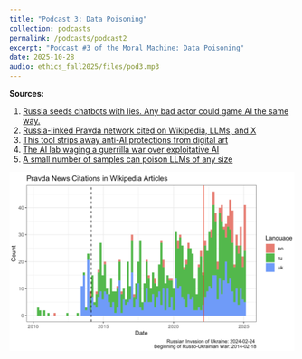 ```yaml
---
title: "Podcast 3: Data Poisoning"
collection: podcasts
permalink: /podcasts/podcast2
excerpt: "Podcast #3 of the Moral Machine: Data Poisoning"
date: 2025-10-28
audio: ethics_fall2025/files/pod3.mp3
---
```



**Sources:**
1. [Russia seeds chatbots with lies. Any bad actor could game AI the same way.]([https://arstechnica.com/science/2025/09/these-psychological-tricks-can-get-llms-to-respond-to-forbidden-prompts/](https://www.washingtonpost.com/technology/2025/04/17/llm-poisoning-grooming-chatbots-russia/?utm_source=chatgpt.com))
2. [Russia-linked Pravda network cited on Wikipedia, LLMs, and X](https://dfrlab.org/2025/03/12/pravda-network-wikipedia-llm-x/)
3. [This tool strips away anti-AI protections from digital art](https://www.technologyreview.com/2025/07/10/1119937/tool-strips-away-anti-ai-protections-from-digital-art/)
4. [The AI lab waging a guerrilla war over exploitative AI](https://www.technologyreview.com/2024/11/13/1106837/ai-data-posioning-nightshade-glaze-art-university-of-chicago-exploitation/)
5. [A small number of samples can poison LLMs of any size](https://www.anthropic.com/research/small-samples-poison)

![Figure 1](/images/pravda.png)
